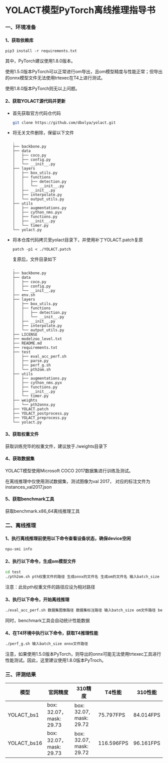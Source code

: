 # YOLACT模型PyTorch离线推理指导书

### 一、环境准备

#### 1、获取依赖库

```shell
pip3 install -r requirements.txt
```

其中，PyTorch建议使用1.8.0版本。

使用1.5.0版本PyTorch可以正常进行om导出，且om模型精度与性能正常；但导出的onnx模型文件无法使用trtexec在T4上进行测试。

使用1.8.0版本PyTorch则无以上问题。

#### 2、获取YOLACT源代码并更新

- 首先获取官方代码仓代码

  ```bash
  git clone https://github.com/dbolya/yolact.git
  ```

- 将无关文件删除，保留以下文件

  ```
  .
  ├── backbone.py
  ├── data
  │   ├── coco.py
  │   ├── config.py
  │   └── __init__.py
  ├── layers
  │   ├── box_utils.py
  │   ├── functions
  │   │   ├── detection.py
  │   │   └── __init__.py
  │   ├── __init__.py
  │   ├── interpolate.py
  │   └── output_utils.py
  ├── utils
  │   ├── augmentations.py
  │   ├── cython_nms.pyx
  │   ├── functions.py
  │   ├── __init__.py
  │   └── timer.py
  └── yolact.py
  ```

- 将本仓库代码拷贝至yolact目录下，并使用补丁YOLACT.patch复原

  ```
  patch -p1 < ./YOLACT.patch
  ```
  
  复原后，文件目录如下
  
  ```
  .
  ├── backbone.py
  ├── data
  │   ├── coco.py
  │   ├── config.py
  │   └── __init__.py
  ├── env.sh
  ├── layers
  │   ├── box_utils.py
  │   ├── functions
  │   │   ├── detection.py
  │   │   └── __init__.py
  │   ├── __init__.py
  │   ├── interpolate.py
  │   └── output_utils.py
  ├── LICENSE
  ├── modelzoo_level.txt
  ├── README.md
  ├── requirements.txt
  ├── test
  │   ├── eval_acc_perf.sh
  │   ├── parse.py
  │   ├── perf_g.sh
  │   └── pth2om.sh
  ├── utils
  │   ├── augmentations.py
  │   ├── cython_nms.pyx
  │   ├── functions.py
  │   ├── __init__.py
  │   └── timer.py
  ├── weights
  │   └── pth2onnx.py
  ├── YOLACT.patch
  ├── YOLACT_postprocess.py
  ├── YOLACT_preprocess.py
  └── yolact.py
  ```

#### 3、获取权重文件

获取训练完毕的权重文件，建议放于./weights目录下

#### 4、获取数据集

YOLACT模型使用Microsoft COCO 2017数据集进行训练及测试。

在离线推理中仅使用测试数据集，测试图像为val 2017， 对应的标注文件为instances_val2017.json

#### 5、获取benchmark工具

获取benchmark.x86_64离线推理工具



### 二、离线推理

#### 1、执行离线推理前使用以下命令查看设备状态，确保device空闲

```bash
npu-smi info
```

#### 2、执行以下命令，生成om模型文件

```bash
cd test
./pth2om.sh pth权重文件的路径 生成onnx的文件名 生成om的文件名 输入batch_size
```

注意：此处pth权重文件的路径应设为相对路径

#### 3、执行以下命令，开始离线推理

```bash
./eval_acc_perf.sh 数据集图像路径 数据集标注路径 输入batch_size om文件路径 benchmark工具路径
```

同时，benchmark工具会自动统计性能数据

#### 4、在T4环境中执行以下命令，获取T4推理性能

```bash
./perf_g.sh 输入batch_size onnx文件路径
```

注意，如果使用1.5.0版本PyTorch，则导出的onnx可能无法使用trtexec工具进行性能测试。因此，这里建议使用1.8.0版本PyTroch。



### 三、评测结果

| 模型        | 官网精度                | 310精度                 | T4性能     | 310性能   |
| ----------- | ----------------------- | ----------------------- | ---------- | --------- |
| YOLACT_bs1  | box: 32.07，mask: 29.73 | box: 32.07, mask: 29.72 | 75.797FPS  | 84.014FPS |
| YOLACT_bs16 | box: 32.07，mask: 29.73 | box: 32.07, mask: 29.72 | 116.596FPS | 96.161FPS |

